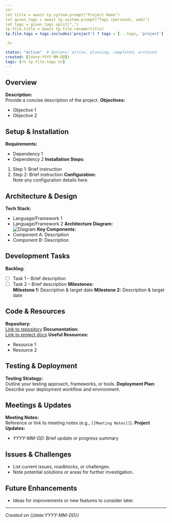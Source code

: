 ```yaml
---
<%*
let title = await tp.system.prompt("Project Name")
let given_tags = await tp.system.prompt("Tags (personal, web)")
let tags = given_tags.split(",")
tp.file.title = await tp.file.rename(title)
tp.file.tags = tags.includes('project') ? tags : [...tags, 'project']

_%>

status: "active"  # Options: active, planning, completed, archived
created: {{date:YYYY-MM-DD}}
tags: [<% tp.file.tags %>]
---
```


## Overview
**Description:**  
Provide a concise description of the project.
**Objectives:**  
  - Objective 1
  - Objective 2

## Setup & Installation
**Requirements:**  
  - Dependency 1
  - Dependency 2
**Installation Steps:**  
  1. Step 1: Brief instruction
  2. Step 2: Brief instruction
**Configuration:**  
Note any configuration details here.

## Architecture & Design
**Tech Stack:**  
  - Language/Framework 1
  - Language/Framework 2
**Architecture Diagram:**  
![Diagram]()
**Key Components:**  
  - Component A: Description
  - Component B: Description

## Development Tasks
**Backlog:**  
  - [ ] Task 1 – Brief description
  - [ ] Task 2 – Brief description
**Milestones:**  
  **Milestone 1:** Description & target date
  **Milestone 2:** Description & target date

## Code & Resources
**Repository:**  
[Link to repository](https://github.com/your-repo)
**Documentation:**  
[Link to project docs](#)
**Useful Resources:**  
  - Resource 1
  - Resource 2

## Testing & Deployment
**Testing Strategy:**  
Outline your testing approach, frameworks, or tools.
**Deployment Plan:**  
Describe your deployment workflow and environment.

## Meetings & Updates
**Meeting Notes:**  
Reference or link to meeting notes (e.g., `[[Meeting Notes]]`).
**Project Updates:**  
  - *YYYY-MM-DD:* Brief update or progress summary

## Issues & Challenges
- List current issues, roadblocks, or challenges.
- Note potential solutions or areas for further investigation.

## Future Enhancements
- Ideas for improvements or new features to consider later.

---

*Created on {{date:YYYY-MM-DD}}*